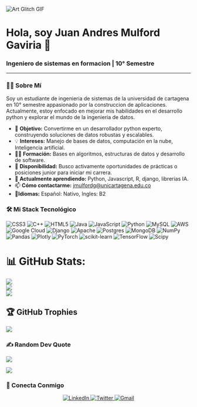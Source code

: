 

![Art Glitch GIF](https://github.com/user-attachments/assets/f50acebb-80f3-426b-96cd-c8c58cfea1e4)

  <h1>
    Hola, soy Juan Andres Mulford Gaviria 👋
  </h1>
  <h3>
    Ingeniero de sistemas en formacion  | 10° Semestre
  </h3>

</div>

---
  
### 👨‍💻 Sobre Mí

<p>
  Soy un estudiante de ingenieria de sistemas de la universidad de cartagena en 10° semestre appasionado por la construccion de aplicaciones. Actualmente, estoy enfocado en mejorar mis habilidades en el desarrollo python y explorar el mundo de la ingenieria de datos.
</p>

- 🎯 **Objetivo:** Convertirme en un desarrollador python experto, construyendo soluciones de datos robustas y escalables.
- 💡 **Intereses:**  Manejo de bases de datos, computación en la nube, Inteligencia artificial.
- 👨‍🎓 **Formación:** Bases en algoritmos, estructuras de datos y desarrollo de software.
- 🤝 **Disponibilidad:** Busco activamente oportunidades de prácticas o posiciones junior para iniciar mi carrera.
- 🌱 **Actualmente aprendiendo:** Python, Javascript, R, django, librerias IA.
- 📫 **Cómo contactarme:** jmulfordg@unicartagena.edu.co
- 🔭**Idiomas:** Español: Nativo, Ingles: B2


### 🛠️ Mi Stack Tecnológico

![CSS3](https://img.shields.io/badge/css3-%231572B6.svg?style=for-the-badge&logo=css3&logoColor=white) ![C++](https://img.shields.io/badge/c++-%2300599C.svg?style=for-the-badge&logo=c%2B%2B&logoColor=white) ![HTML5](https://img.shields.io/badge/html5-%23E34F26.svg?style=for-the-badge&logo=html5&logoColor=white) ![Java](https://img.shields.io/badge/java-%23ED8B00.svg?style=for-the-badge&logo=openjdk&logoColor=white) ![JavaScript](https://img.shields.io/badge/javascript-%23323330.svg?style=for-the-badge&logo=javascript&logoColor=%23F7DF1E) ![Python](https://img.shields.io/badge/python-3670A0?style=for-the-badge&logo=python&logoColor=ffdd54) ![MySQL](https://img.shields.io/badge/mysql-4479A1.svg?style=for-the-badge&logo=mysql&logoColor=white) ![AWS](https://img.shields.io/badge/AWS-%23FF9900.svg?style=for-the-badge&logo=amazon-aws&logoColor=white) ![Google Cloud](https://img.shields.io/badge/GoogleCloud-%234285F4.svg?style=for-the-badge&logo=google-cloud&logoColor=white) ![Django](https://img.shields.io/badge/django-%23092E20.svg?style=for-the-badge&logo=django&logoColor=white) ![Apache](https://img.shields.io/badge/apache-%23D42029.svg?style=for-the-badge&logo=apache&logoColor=white) ![Postgres](https://img.shields.io/badge/postgres-%23316192.svg?style=for-the-badge&logo=postgresql&logoColor=white) ![MongoDB](https://img.shields.io/badge/MongoDB-%234ea94b.svg?style=for-the-badge&logo=mongodb&logoColor=white) ![NumPy](https://img.shields.io/badge/numpy-%23013243.svg?style=for-the-badge&logo=numpy&logoColor=white) ![Pandas](https://img.shields.io/badge/pandas-%23150458.svg?style=for-the-badge&logo=pandas&logoColor=white) ![Plotly](https://img.shields.io/badge/Plotly-%233F4F75.svg?style=for-the-badge&logo=plotly&logoColor=white) ![PyTorch](https://img.shields.io/badge/PyTorch-%23EE4C2C.svg?style=for-the-badge&logo=PyTorch&logoColor=white) ![scikit-learn](https://img.shields.io/badge/scikit--learn-%23F7931E.svg?style=for-the-badge&logo=scikit-learn&logoColor=white) ![TensorFlow](https://img.shields.io/badge/TensorFlow-%23FF6F00.svg?style=for-the-badge&logo=TensorFlow&logoColor=white) ![Scipy](https://img.shields.io/badge/SciPy-%230C55A5.svg?style=for-the-badge&logo=scipy&logoColor=%white)

# 📊 GitHub Stats:
![](https://github-readme-stats.vercel.app/api?username=MonitorMind&theme=graywhite&hide_border=false&include_all_commits=false&count_private=false)<br/>
![](https://nirzak-streak-stats.vercel.app/?user=MonitorMind&theme=graywhite&hide_border=false)<br/>
![](https://github-readme-stats.vercel.app/api/top-langs/?username=MonitorMind&theme=graywhite&hide_border=false&include_all_commits=false&count_private=false&layout=compact)

## 🏆 GitHub Trophies
![](https://github-profile-trophy.vercel.app/?username=MonitorMind&theme=gruvbox_light&no-frame=false&no-bg=true&margin-w=4)

### ✍️ Random Dev Quote
![](https://quotes-github-readme.vercel.app/api?type=horizontal&theme=dark)

[![](https://visitcount.itsvg.in/api?id=MonitorMind&icon=0&color=13)](https://visitcount.itsvg.in)

### 🤝 Conecta Conmigo

<p align="center">
  <a href="https://www.linkedin.com/in/juan-mulford-gaviria-460669168/">
    <img src="https://img.shields.io/badge/LinkedIn-0077B5?style=for-the-badge&logo=linkedin&logoColor=white" alt="LinkedIn"/>
  </a>
  <a href="https://x.com/monitorovervoid">
    <img src="https://img.shields.io/badge/Twitter-1DA1F2?style=for-the-badge&logo=twitter&logoColor=white" alt="Twitter"/>
  </a>
  <a href="jmulfordg@unicartagena.edu.co">
    <img src="https://img.shields.io/badge/Gmail-D14836?style=for-the-badge&logo=gmail&logoColor=white" alt="Gmail"/>
  </a>
</p>


<!-- Proudly created with GPRM ( https://gprm.itsvg.in ) -->
